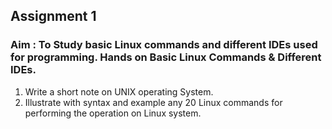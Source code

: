 ## Assignment 1
### Aim : To Study basic Linux commands and different IDEs used for programming. Hands on Basic Linux Commands & Different IDEs.

1.	Write a short note on UNIX operating System.
2.	Illustrate with syntax  and example any 20 Linux commands for performing the operation on Linux system.
